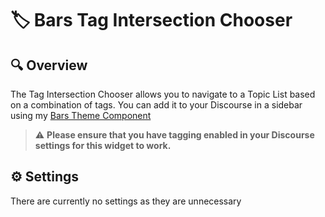 # 🏷️ Bars Tag Intersection Chooser

## 🔍 Overview

The Tag Intersection Chooser allows you to navigate to a Topic List based on a combination of tags.  You can add it to your Discourse in a sidebar using my [Bars Theme Component](www.github.com/merefield/discourse-tc-bars)

> ⚠️ **Please ensure that you have tagging enabled in your Discourse settings for this widget to work.**


## ⚙️ Settings

There are currently no settings as they are unnecessary